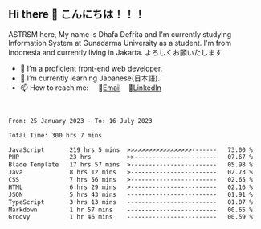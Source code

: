 ## Hi there 👋 こんにちは！！！
ASTRSM here, My name is Dhafa Defrita and I'm currently studying Information System at Gunadarma University as a student. I'm from Indonesia and currently living in Jakarta. よろしくお願いたします

- 🔭 I’m a proficient front-end web developer.
- 🌱 I’m currently learning Japanese(日本語).
- 📫 How to reach me: &nbsp;&nbsp;&nbsp;&nbsp;📧[Email](dhafadefrita@gmail.com)&nbsp;&nbsp;&nbsp;&nbsp;💼[LinkedIn](https://www.linkedin.com/in/dhafa-defrita-rama-yudistira-9357a9229/)
<br>
<!-- <p align="left">
<a href="https://github.com/ASTRSM">
  <img height="180em" src="https://github-readme-stats-eight-theta.vercel.app/api?username=ASTRSM&show_icons=true&theme=dracula&include_all_commits=true&count_private=true"/>
  <img height="180em" src="https://github-readme-stats-eight-theta.vercel.app/api/top-langs/?username=ASTRSM&layout=compact&langs_count=8&theme=dracula"/>
</a>
</p> -->

<!--START_SECTION:waka-->

```txt
From: 25 January 2023 - To: 16 July 2023

Total Time: 300 hrs 7 mins

JavaScript       219 hrs 5 mins  >>>>>>>>>>>>>>>>>>-------   73.00 %
PHP              23 hrs          >>-----------------------   07.67 %
Blade Template   17 hrs 57 mins  >------------------------   05.98 %
Java             8 hrs 12 mins   >------------------------   02.73 %
CSS              7 hrs 56 mins   >------------------------   02.65 %
HTML             6 hrs 29 mins   >------------------------   02.16 %
JSON             5 hrs 43 mins   -------------------------   01.91 %
TypeScript       3 hrs 13 mins   -------------------------   01.07 %
Markdown         1 hr 57 mins    -------------------------   00.65 %
Groovy           1 hr 46 mins    -------------------------   00.59 %
```

<!--END_SECTION:waka-->
